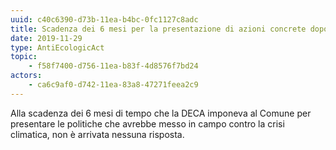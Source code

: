 ```yaml
---
uuid: c40c6390-d73b-11ea-b4bc-0fc1127c8adc
title: Scadenza dei 6 mesi per la presentazione di azioni concrete dopo la DECA
date: 2019-11-29
type: AntiEcologicAct
topic:
    - f58f7400-d756-11ea-b83f-4d8576f7bd24
actors:
    - ca6c9af0-d742-11ea-83a8-47271feea2c9
---
```


Alla scadenza dei 6 mesi di tempo che la DECA imponeva al Comune per presentare le politiche che avrebbe messo in campo contro la crisi climatica, non è arrivata nessuna risposta.

